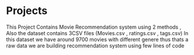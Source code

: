 # Projects
This Project Contains Movie Recommendation system using 2 methods , Also the dataset contains 3CSV files (Movies.csv , ratings.csv , tags.csv)
In this dataset we have around 9700 movies with different genere thus thats a raw data 
we are building recommendation system using few lines of code
